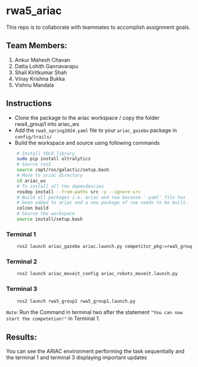 # rwa5_ariac
This repo is to collaborate with teammates to accomplish assignment goals.

## Team Members:

1. Ankur Mahesh Chavan 
2. Datta Lohith Gannavarapu 
3. Shail Kiritkumar Shah
4. Vinay Krishna Bukka
5. Vishnu Mandala
## Instructions


- Clone the package to the ariac workspace / copy the folder rwa4_group1 into ariac_ws
- Add the `rwa5_spring2024.yaml` file to your `ariac_gazebo` package in `config/trails/`
- Build the workspace and source using following commands
```bash
    # Install YOLO library
    sudo pip install ultralytics
    # Source ros2
    source /opt/ros/galactic/setup.bash
    # Move to ariac directory
    cd ariac_ws 
    # To install all the dependencies
    rosdep install --from-paths src -y --ignore-src
    # Build all packages i.e. ariac and rwa because '.yaml' file has 
    # been added to ariac and a new package of rwa needs to be built.
    colcon build 
    # Source the workspace
    source install/setup.bash
```
### Terminal 1
```bash
    ros2 launch ariac_gazebo ariac.launch.py competitor_pkg:=rwa5_group1 sensor_config:=sensors trial_name:=rwa5_spring2024
```
### Terminal 2
```bash
    ros2 launch ariac_moveit_config ariac_robots_moveit.launch.py
```
### Terminal 3
```bash
    ros2 launch rwa5_group1 rwa5_group1.launch.py
```

`Note`: Run the Command in terminal two after the statement `"You can now start the competetion!"` in Terminal 1.

## Results: 
You can see the ARIAC environment performing the task sequentially and the terminal 1 and terminal 3 displaying important updates